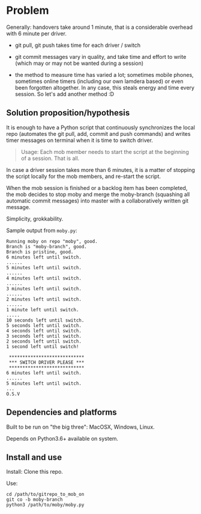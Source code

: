 Problem
=======

Generally: handovers take around 1 minute, that is a considerable overhead with 6 minute per driver.

* git pull, git push takes time for each driver / switch

* git commit messages vary in quality, and take time and effort to write (which may or may not be wanted during a session)

* the method to measure time has varied a lot; sometimes mobile phones, sometimes online timers (including our own lamdera based) or even been forgotten altogether. In any case, this steals energy and time every session. So let's add another method :D


Solution proposition/hypothesis
-------------------------------

It is enough to have a Python script that continuously synchronizes the local repo (automates the git pull, add, commit and push commands) and writes timer messages on terminal when it is time to switch driver.

 > Usage: Each mob member needs to start the script at the beginning of a session. That is all.

In case a driver session takes more than 6 minutes, it is a matter of stopping the script locally for the mob members, and re-start the script.

When the mob session is finished or a backlog item has been completed, the mob decides to stop moby and merge the moby-branch (squashing all automatic commit messages) into master with a collaboratively written git message.

Simplicity, grokkability.

Sample output from `moby.py`:

```
Running moby on repo "moby", good.
Branch is "moby-branch", good.
Branch is pristine, good.
6 minutes left until switch.
......
5 minutes left until switch.
......
4 minutes left until switch.
......
3 minutes left until switch.
......
2 minutes left until switch.
......
1 minute left until switch.
.....
10 seconds left until switch.
5 seconds left until switch.
4 seconds left until switch.
3 seconds left until switch.
2 seconds left until switch.
1 second left until switch!

 ****************************
 *** SWITCH DRIVER PLEASE ***
 ****************************
6 minutes left until switch.
......
5 minutes left until switch.
...
O.S.V
```


Dependencies and platforms
--------------------------

Built to be run on "the big three": MacOSX, Windows, Linux.

Depends on Python3.6+ available on system.


Install and use
---------------
Install: Clone this repo.

Use:

    cd /path/to/gitrepo_to_mob_on
    git co -b moby-branch
    python3 /path/to/moby/moby.py

